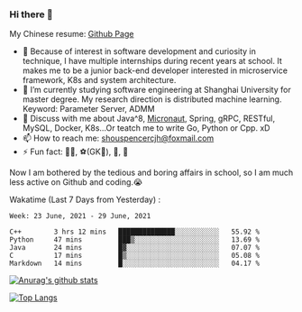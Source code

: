 ### Hi there 👋

My Chinese resume: [Github Page](https://spencercjh.github.io/resume/)

- 🔭 Because of interest in software development and curiosity in technique, I have multiple internships during recent years at school. It makes me to be a junior back-end developer interested in microservice framework, K8s and system architecture.
- 🌱 I’m currently studying software engineering at Shanghai University for master degree. My research direction is distributed machine learning. Keyword: Parameter Server, ADMM
- 💬 Discuss with me about Java^8, [Micronaut](http://micronaut.io/), Spring, gRPC, RESTful, MySQL, Docker, K8s...Or teatch me to write Go, Python or Cpp. xD
- 📫 How to reach me: shouspencercjh@foxmail.com
- ⚡ Fun fact: 🚴‍♂️, ⚽(GK🥅), 🏓, 🏸

Now I am bothered by the tedious and boring affairs in school, so I am much less active on Github and coding.😭

Wakatime (Last 7 Days from Yesterday) :

<!--START_SECTION:waka-->
```text
Week: 23 June, 2021 - 29 June, 2021

C++        3 hrs 12 mins   ██████████████░░░░░░░░░░░   55.92 % 
Python     47 mins         ███▒░░░░░░░░░░░░░░░░░░░░░   13.69 % 
Java       24 mins         █▓░░░░░░░░░░░░░░░░░░░░░░░   07.07 % 
C          17 mins         █▒░░░░░░░░░░░░░░░░░░░░░░░   05.08 % 
Markdown   14 mins         █░░░░░░░░░░░░░░░░░░░░░░░░   04.17 % 
```
<!--END_SECTION:waka-->

[![Anurag's github stats](https://github-readme-stats.vercel.app/api?username=spencercjh&theme=tokyonight&show_icons=true)](https://github.com/anuraghazra/github-readme-stats)

[![Top Langs](https://github-readme-stats.vercel.app/api/top-langs/?username=spencercjh&layout=compact&theme=tokyonight)](https://github.com/anuraghazra/github-readme-stats)
